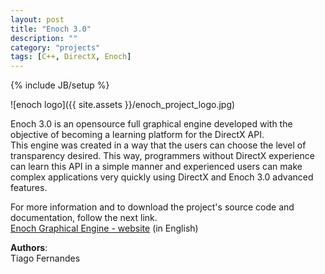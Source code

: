 ```yaml
---
layout: post
title: "Enoch 3.0"
description: ""
category: "projects"
tags: [C++, DirectX, Enoch]
---
```

{% include JB/setup %}

![enoch logo]({{ site.assets }}/enoch_project_logo.jpg)

Enoch 3.0 is an opensource full graphical engine developed with the objective of becoming a learning platform for the DirectX API.  
This engine was created in a way that the users can choose the level of transparency desired. This way, programmers without DirectX experience can learn this API in a simple manner and experienced users can make complex applications very quickly using DirectX and Enoch 3.0 advanced features.

For more information and to download the project's source code and documentation, follow the next link.  
[Enoch Graphical Engine - website](http://paginas.fe.up.pt/~necg/sites/Enoch/main.html) (in English)

**Authors**:  
Tiago Fernandes
